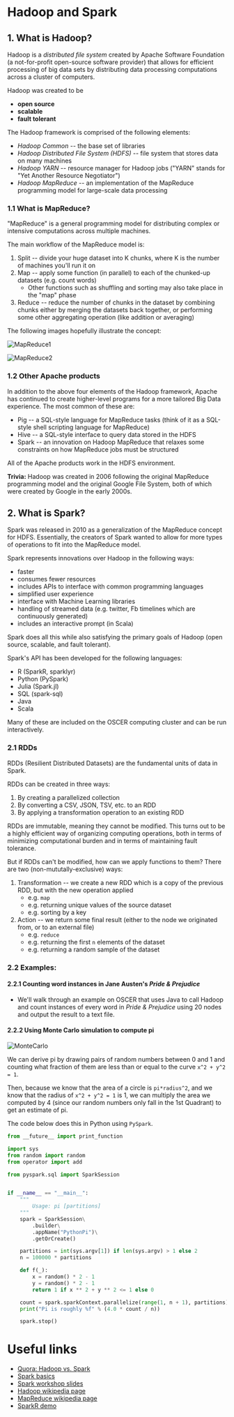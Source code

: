 # Hadoop and Spark

## 1. What is Hadoop?
Hadoop is a *distributed file system* created by Apache Software Foundation (a not-for-profit open-source software provider) that allows for efficient processing of big data sets by distributing data processing computations across a cluster of computers.

Hadoop was created to be 

- **open source**
- **scalable**
- **fault tolerant**

The Hadoop framework is comprised of the following elements:

- *Hadoop Common* -- the base set of libraries
- *Hadoop Distributed File System (HDFS)* -- file system that stores data on many machines
- *Hadoop YARN* -- resource manager for Hadoop jobs ("YARN" stands for "Yet Another Resource Negotiator")
- *Hadoop MapReduce* -- an implementation of the MapReduce programming model for large-scale data processing

### 1.1 What is MapReduce?
"MapReduce" is a general programming model for distributing complex or intensive computations across multiple machines.

The main workflow of the MapReduce model is:

1. Split -- divide your huge dataset into K chunks, where K is the number of machines you'll run it on
2. Map -- apply some function (in parallel) to each of the chunked-up datasets (e.g. count words)
    * Other functions such as shuffling and sorting may also take place in the "map" phase 
3. Reduce -- reduce the number of chunks in the dataset by combining chunks either by merging the datasets back together, or performing some other aggregating operation (like addition or averaging)

 The following images hopefully illustrate the concept:

![MapReduce1](../Graphics/mapreduce_work.jpg)

![MapReduce2](../Graphics/marylittlelamb_mapreduce.png)

### 1.2 Other Apache products
In addition to the above four elements of the Hadoop framework, Apache has continued to create higher-level programs for a more tailored Big Data experience. The most common of these are:

- Pig -- a SQL-style language for MapReduce tasks (think of it as a SQL-style shell scripting language for MapReduce)
- Hive -- a SQL-style interface to query data stored in the HDFS
- Spark -- an innovation on Hadoop MapReduce that relaxes some constraints on how MapReduce jobs must be structured

All of the Apache products work in the HDFS environment.

**Trivia:** Hadoop was created in 2006 following the original MapReduce programming model and the original Google File System, both of which were created by Google in the early 2000s.

## 2. What is Spark?
Spark was released in 2010 as a generalization of the MapReduce concept for HDFS. Essentially, the creators of Spark wanted to allow for more types of operations to fit into the MapReduce model.

Spark represents innovations over Hadoop in the following ways:

* faster
* consumes fewer resources
* includes APIs to interface with common programming languages
* simplified user experience
* interface with Machine Learning libraries
* handling of streamed data (e.g. twitter, Fb timelines which are continuously generated)
* includes an interactive prompt (in Scala)

Spark does all this while also satisfying the primary goals of Hadoop (open source, scalable, and fault tolerant).

Spark's API has been developed for the following languages:

* R (SparkR, sparklyr)
* Python (PySpark)
* Julia (Spark.jl)
* SQL (spark-sql)
* Java
* Scala

Many of these are included on the OSCER computing cluster and can be run interactively.

### 2.1 RDDs
RDDs (Resilient Distributed Datasets) are the fundamental units of data in Spark.

RDDs can be created in three ways:

1. By creating a parallelized collection
2. By converting a CSV, JSON, TSV, etc. to an RDD
3. By applying a transformation operation to an existing RDD

RDDs are immutable, meaning they cannot be modified. This turns out to be a highly efficient way of organizing computing operations, both in terms of minimizing computational burden and in terms of maintaining fault tolerance.

But if RDDs can't be modified, how can we apply functions to them? There are two (non-mututally-exclusive) ways:

1. Transformation -- we create a new RDD which is a copy of the previous RDD, but with the new operation applied
    * e.g. `map`
    * e.g. returning unique values of the source dataset
    * e.g. sorting by a key
2. Action -- we return some final result (either to the node we originated from, or to an external file)
    * e.g. `reduce`
    * e.g. returning the first `n` elements of the dataset
    * e.g. returning a random sample of the dataset

### 2.2 Examples:

#### 2.2.1 Counting word instances in Jane Austen's *Pride & Prejudice*

* We'll walk through an example on OSCER that uses Java to call Hadoop and count instances of every word in *Pride & Prejudice* using 20 nodes and output the result to a text file.

#### 2.2.2 Using Monte Carlo simulation to compute pi

![MonteCarlo](../Graphics/MCexample10.png)

We can derive pi by drawing pairs of random numbers between 0 and 1 and counting what fraction of them are less than or equal to the curve `x^2 + y^2 = 1`. 

Then, because we know that the area of a circle is `pi*radius^2`, and we know that the radius of `x^2 + y^2 = 1` is 1, we can multiply the area we computed by 4 (since our random numbers only fall in the 1st Quadrant) to get an estimate of pi. 

The code below does this in Python using `PySpark`.

```python
from __future__ import print_function

import sys
from random import random
from operator import add

from pyspark.sql import SparkSession


if __name__ == "__main__":
    """
        Usage: pi [partitions]
    """
    spark = SparkSession\
        .builder\
        .appName("PythonPi")\
        .getOrCreate()

    partitions = int(sys.argv[1]) if len(sys.argv) > 1 else 2
    n = 100000 * partitions

    def f(_):
        x = random() * 2 - 1
        y = random() * 2 - 1
        return 1 if x ** 2 + y ** 2 <= 1 else 0

    count = spark.sparkContext.parallelize(range(1, n + 1), partitions).map(f).reduce(add)
    print("Pi is roughly %f" % (4.0 * count / n))

    spark.stop()
```


# Useful links

* [Quora: Hadoop vs. Spark](https://www.quora.com/What-is-the-difference-between-Hadoop-and-Spark)
* [Spark basics](https://data-flair.training/blogs/what-is-spark/)
* [Spark workshop slides](https://stanford.edu/~rezab/sparkclass/slides/itas_workshop.pdf)
* [Hadoop wikipedia page](https://en.wikipedia.org/wiki/Apache_Hadoop)
* [MapReduce wikipedia page](https://en.wikipedia.org/wiki/MapReduce)
* [SparkR demo](https://rpubs.com/wendyu/sparkr)
